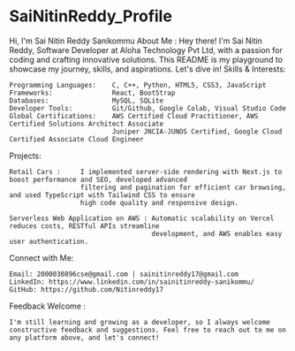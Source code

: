 # SaiNitinReddy_Profile


Hi, I'm Sai Nitin Reddy Sanikommu
About Me :
Hey there! I'm Sai Nitin Reddy, Software Developer at Aloha Technology Pvt Ltd, with a passion for coding and crafting innovative solutions. This README is my playground to showcase my journey, skills, and aspirations. Let's dive in!
Skills & Interests:

    Programming Languages:    C, C++, Python, HTML5, CSS3, JavaScript
    Frameworks:               React, BootStrap
    Databases:                MySQL, SQLite
    Developer Tools:          Git/Github, Google Colab, Visual Studio Code
    Global Certifications:    AWS Certified Cloud Practitioner, AWS Certified Solutions Architect Associate
                              Juniper JNCIA-JUNOS Certified, Google Cloud Certified Associate Cloud Engineer

Projects:

    Retail Cars :     I implemented server-side rendering with Next.js to boost performance and SEO, developed advanced
                      filtering and pagination for efficient car browsing, and used TypeScript with Tailwind CSS to ensure
                      high code quality and responsive design. 
    
    Serverless Web Application on AWS : Automatic scalability on Vercel reduces costs, RESTful APIs streamline
                                        development, and AWS enables easy user authentication.

Connect with Me:

    Email: 2000030896cse@gmail.com | sainitinreddy17@gmail.com
    LinkedIn: https://www.linkedin.com/in/sainitinreddy-sanikommu/
    GitHub: https://github.com/Nitinreddy17

Feedback Welcome :

    I'm still learning and growing as a developer, so I always welcome constructive feedback and suggestions. Feel free to reach out to me on any platform above, and let's connect!
